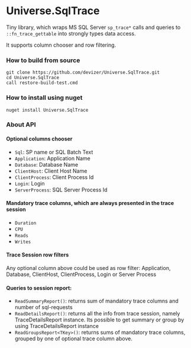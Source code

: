 # Universe.SqlTrace

Tiny library, which wraps MS SQL Server `sp_trace*` calls and queries to `::fn_trace_gettable` into strongly types data access.

It supports column chooser and row filtering. 

### How to build from source
```
git clone https://github.com/devizer/Universe.SqlTrace.git
cd Universe.SqlTrace
call restore-build-test.cmd
```

### How to install using nuget
```
nuget install Universe.SqlTrace
```


### About API
#### Optional columns chooser
 * `Sql`: SP name or SQL Batch Text
 * `Application`: Application Name
 * `Database`: Database Name
 * `ClientHost`: Client Host Name
 * `ClientProcess`: Client Process Id
 * `Login`: Login
 * `ServerProcess`: SQL Server Process Id

#### Mandatory trace columns, which are always presented in the trace session
* `Duration`
* `CPU`
* `Reads`
* `Writes`

#### Trace Session row filters
Any optional column above could be used as row filter: Application, Database, ClientHost, ClientProcess, Login or Server Process

#### Queries to session report:
* `ReadSummaryReport()`: returns sum of mandatory trace columns and number of sql-requests
* `ReadDetailsReport()`: returns all the info from trace session, namely TraceDetailsReport instance. Its possible to get summary or group by using TraceDetailsReport instance
* `ReadGroupsReport<TKey>()`: returns sums of mandatory trace columns, grouped by one of optional trace column above.

          